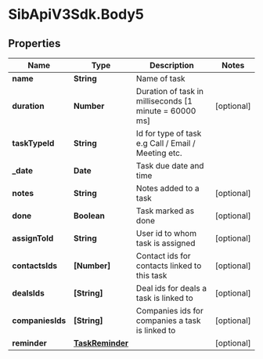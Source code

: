 # SibApiV3Sdk.Body5

## Properties
Name | Type | Description | Notes
------------ | ------------- | ------------- | -------------
**name** | **String** | Name of task | 
**duration** | **Number** | Duration of task in milliseconds [1 minute = 60000 ms] | [optional] 
**taskTypeId** | **String** | Id for type of task e.g Call / Email / Meeting etc. | 
**_date** | **Date** | Task due date and time | 
**notes** | **String** | Notes added to a task | [optional] 
**done** | **Boolean** | Task marked as done | [optional] 
**assignToId** | **String** | User id to whom task is assigned | [optional] 
**contactsIds** | **[Number]** | Contact ids for contacts linked to this task | [optional] 
**dealsIds** | **[String]** | Deal ids for deals a task is linked to | [optional] 
**companiesIds** | **[String]** | Companies ids for companies a task is linked to | [optional] 
**reminder** | [**TaskReminder**](TaskReminder.md) |  | [optional] 


